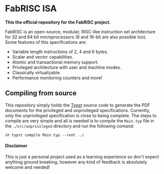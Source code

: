 # FabRISC ISA

**This the official repository for the FabRISC project.**

FabRISC is an open-source, modular, RISC-like instruction set architecture for 32 and 64 bit microprocessors (8 and 16-bit are also possible too). Some features of this specifications are:

- Variable length instructions of 2, 4 and 6 bytes.
- Scalar and vector capabilities.
- Atomic and transactional memory support.
- Privileged architecture with user and machine modes.
- Classically virtualizable.
- Performance monitoring counters and more!

## Compiling from source

This repository simply holds the [Typst](https://github.com/typst/typst) source code to generate the PDF documents for the privileged and unprivileged specifications. Currently, only the unprivileged specification is close to being complete. The steps to compile are very simple and all is needed is to compile the `Main.typ` file in the `./src/unprivileged` directory and run the following comand:

```sh typst compile Main.typ --root ../```

#### Disclaimer

This is just a personal project used as a learning experience so don't expect anything ground breaking, however any kind of feedback is absolutely welcome and needed!
